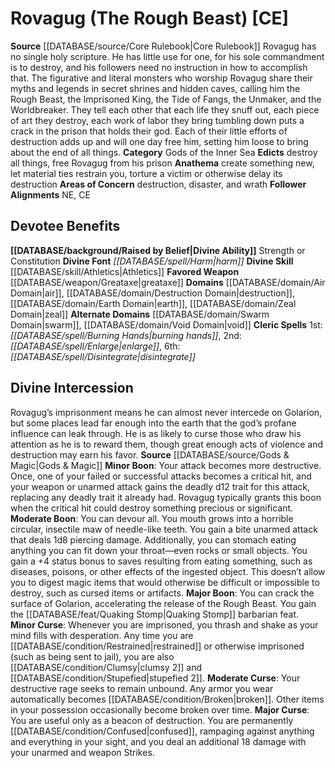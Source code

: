 ﻿---
ability:
- Strength
- Constitution
ability_boost:
- Strength
- Constitution
alignment: CE
deity:
- '[[DATABASE/deity/Rovagug|Rovagug]]'
deity_category: Gods of the Inner Sea
divine_font: Harm
domain:
- '[[DATABASE/domain/Air Domain|Air]]'
- '[[DATABASE/domain/Destruction Domain|Destruction]]'
- '[[DATABASE/domain/Earth Domain|Earth]]'
- '[[DATABASE/domain/Swarm Domain|Swarm]]'
- '[[DATABASE/domain/Void Domain|Void]]'
- '[[DATABASE/domain/Zeal Domain|Zeal]]'
favored_weapon: '[[DATABASE/weapon/Greataxe|Greataxe]]'
follower_alignment:
- NE
- CE
id: '15'
name: Rovagug
rarity: Common
rus_type_level: null
skill:
- '[[DATABASE/skill/Athletics|Athletics]]'
source: '[[DATABASE/source/Core Rulebook|Core Rulebook]]'
trait: null
type: Deity

---
# Rovagug (The Rough Beast) [CE]

**Source** [[DATABASE/source/Core Rulebook|Core Rulebook]] 
Rovagug has no single holy scripture. He has little use for one, for his sole commandment is to destroy, and his followers need no instruction in how to accomplish that. The figurative and literal monsters who worship Rovagug share their myths and legends in secret shrines and hidden caves, calling him the Rough Beast, the Imprisoned King, the Tide of Fangs, the Unmaker, and the Worldbreaker. They tell each other that each life they snuff out, each piece of art they destroy, each work of labor they bring tumbling down puts a crack in the prison that holds their god. Each of their little efforts of destruction adds up and will one day free him, setting him loose to bring about the end of all things.
**Category** Gods of the Inner Sea
**Edicts** destroy all things, free Rovagug from his prison
**Anathema** create something new, let material ties restrain you, torture a victim or otherwise delay its destruction
**Areas of Concern** destruction, disaster, and wrath
**Follower Alignments** NE, CE

## Devotee Benefits

**[[DATABASE/background/Raised by Belief|Divine Ability]]** Strength or Constitution
**Divine Font** _[[DATABASE/spell/Harm|harm]]_
**Divine Skill** [[DATABASE/skill/Athletics|Athletics]]
**Favored Weapon** [[DATABASE/weapon/Greataxe|greataxe]]
**Domains** [[DATABASE/domain/Air Domain|air]], [[DATABASE/domain/Destruction Domain|destruction]], [[DATABASE/domain/Earth Domain|earth]], [[DATABASE/domain/Zeal Domain|zeal]]
**Alternate Domains** [[DATABASE/domain/Swarm Domain|swarm]], [[DATABASE/domain/Void Domain|void]]
**Cleric Spells** 1st: _[[DATABASE/spell/Burning Hands|burning hands]]_, 2nd: _[[DATABASE/spell/Enlarge|enlarge]]_, 6th: _[[DATABASE/spell/Disintegrate|disintegrate]]_

## Divine Intercession

Rovagug’s imprisonment means he can almost never intercede on Golarion, but some places lead far enough into the earth that the god’s profane influence can leak through. He is as likely to curse those who draw his attention as he is to reward them, though great enough acts of violence and destruction may earn his favor.
**Source** [[DATABASE/source/Gods & Magic|Gods & Magic]] 
**Minor Boon**: Your attack becomes more destructive. Once, one of your failed or successful attacks becomes a critical hit, and your weapon or unarmed attack gains the deadly d12 trait for this attack, replacing any deadly trait it already had. Rovagug typically grants this boon when the critical hit could destroy something precious or significant.
**Moderate Boon**: You can devour all. You mouth grows into a horrible circular, insectile maw of needle-like teeth. You gain a bite unarmed attack that deals 1d8 piercing damage. Additionally, you can stomach eating anything you can fit down your throat—even rocks or small objects. You gain a +4 status bonus to saves resulting from eating something, such as diseases, poisons, or other effects of the ingested object. This doesn’t allow you to digest magic items that would otherwise be difficult or impossible to destroy, such as cursed items or artifacts.
**Major Boon**: You can crack the surface of Golarion, accelerating the release of the Rough Beast. You gain the [[DATABASE/feat/Quaking Stomp|Quaking Stomp]] barbarian feat.
**Minor Curse**: Whenever you are imprisoned, you thrash and shake as your mind fills with desperation. Any time you are [[DATABASE/condition/Restrained|restrained]] or otherwise imprisoned (such as being sent to jail), you are also [[DATABASE/condition/Clumsy|clumsy 2]] and [[DATABASE/condition/Stupefied|stupefied 2]].
**Moderate Curse**: Your destructive rage seeks to remain unbound. Any armor you wear automatically becomes [[DATABASE/condition/Broken|broken]]. Other items in your possession occasionally become broken over time.
**Major Curse**: You are useful only as a beacon of destruction. You are permanently [[DATABASE/condition/Confused|confused]], rampaging against anything and everything in your sight, and you deal an additional 18 damage with your unarmed and weapon Strikes.
